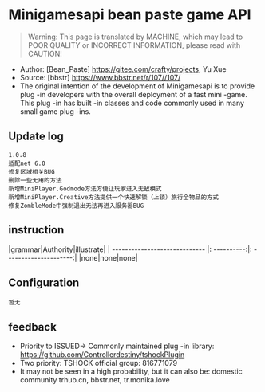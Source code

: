 # Minigamesapi bean paste game API

> Warning: This page is translated by MACHINE, which may lead to POOR QUALITY or INCORRECT INFORMATION, please read with CAUTION!

- Author: [Bean_Paste] https://gitee.com/crafty/projects, Yu Xue
- Source: [bbstr] https://www.bbstr.net/r/107//107/
- The original intention of the development of Minigamesapi is to provide plug -in developers with the overall deployment of a fast mini -game. This plug -in has built -in classes and code commonly used in many small game plug -ins.

## Update log

```
1.0.8
适配net 6.0
修复区域相关BUG
删除一些无用的方法
新增MiniPlayer.Godmode方法方便让玩家进入无敌模式
新增MiniPlayer.Creative方法提供一个快速解锁（上锁）旅行全物品的方式
修复ZombleMode中强制退出无法再进入服务器BUG
```

## instruction

|grammar|Authority|illustrate|
| ----------------------------- |: ----------:|: ---------------------:|
|none|none|none|

## Configuration

```
暂无
```
## feedback
- Priority to ISSUED-> Commonly maintained plug -in library: https://github.com/Controllerdestiny/tshockPlugin
- Two priority: TSHOCK official group: 816771079
- It may not be seen in a high probability, but it can also be: domestic community trhub.cn, bbstr.net, tr.monika.love